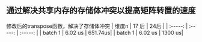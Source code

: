 ## 通过解决共享内存的存储体冲突以提高矩阵转置的速度

修改后的transpose函数，解决了存储体冲突
| 维度n | 17 后 | 24后 |
| :-----: | :-----: | :-----: |
|  batch 1 | 6.02 us | 651.74us|
|  batch 1 | 6.02 us | 1300 us|
